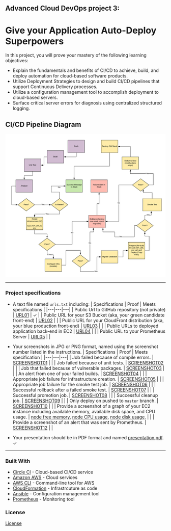 ## Advanced Cloud DevOps project 3:
# Give your Application Auto-Deploy Superpowers

In this project, you will prove your mastery of the following learning objectives:

- Explain the fundamentals and benefits of CI/CD to achieve, build, and deploy automation for cloud-based software products.
- Utilize Deployment Strategies to design and build CI/CD pipelines that support Continuous Delivery processes.
- Utilize a configuration management tool to accomplish deployment to cloud-based servers.
- Surface critical server errors for diagnosis using centralized structured logging.

## CI/CD Pipeline Diagram
![pipeline diagrams.](udapeople-pipeline.png)
___
### Project specifications

- A text file named `urls.txt` including:
  | Specifications | Proof | Meets specifications |
  |---|---|---|
  | Public Url to GitHub repository (not private) | [URL01](https://github.com/fadyio/Advanced-Cloud-DevOps-project-3) | ✓ |
  | Public URL for your S3 Bucket (aka, your green candidate front-end) | [URL02]() |  |
  | Public URL for your CloudFront distribution (aka, your blue production front-end) | [URL03]() |  |
  | Public URLs to deployed application back-end in EC2 | [URL04]() |  |
  | Public URL to your Prometheus Server | [URL05]() |  |

- Your screenshots in JPG or PNG format, named using the screenshot number listed in the instructions.
  | Specifications | Proof | Meets specification |
  |---|---|---|
  | Job failed because of compile errors. | [SCREENSHOT01](Screenshots/SCREENSHOT01.png) |  |
  | Job failed because of unit tests. | [SCREENSHOT02](Screenshots/SCREENSHOT02.png) |  |
  | Job that failed because of vulnerable packages. | [SCREENSHOT03](Screenshot/SCREENSHOT03.png) |  |
  | An alert from one of your failed builds. | [SCREENSHOT04](Screenshots/SCREENSHOT04.png) |  |
  | Appropriate job failure for infrastructure creation. | [SCREENSHOT05](Screenshots/SCREENSHOT05.png) |  |
  | Appropriate job failure for the smoke test job. | [SCREENSHOT06](Screenshots/SCREENSHOT06.png) |  |
  | Successful rollback after a failed smoke test. | [SCREENSHOT07](Screenshots/SCREENSHOT07.png) |  |
  | Successful promotion job. | [SCREENSHOT08](Screenshots/SCREENSHOT08.png) |  |
  | Successful cleanup job. | [SCREENSHOT09](Screenshots/SCREENSHOT09.png) |  |
  | Only deploy on pushed to `master` branch. | [SCREENSHOT10](Screenshots/SCREENSHOT10.png) |  |
  | Provide a screenshot of a graph of your EC2 instance including available memory, available disk space, and CPU usage.   | [node free memory](Screenshots/SCREENSHOT11_memory.png), [node CPU usage](Screenshots/SCREENSHOT11_cpu.png), [node disk usage](Screenshots/SCREENSHOT11_disk.png).</sup> |  |
  | Provide a screenshot of an alert that was sent by Prometheus. | [SCREENSHOT12](Screenshots/SCREENSHOT12.png) |  |

- Your presentation should be in PDF format and named [presentation.pdf](presentation.pdf). ✓
___
### Built With

- [Circle CI](www.circleci.com) - Cloud-based CI/CD service
- [Amazon AWS](https://aws.amazon.com/) - Cloud services
- [AWS CLI](https://aws.amazon.com/cli/) - Command-line tool for AWS
- [CloudFormation](https://aws.amazon.com/cloudformation/) - Infrastrcuture as code
- [Ansible](https://www.ansible.com/) - Configuration management tool
- [Prometheus](https://prometheus.io/) - Monitoring tool

### License

[License](LICENSE.md)

